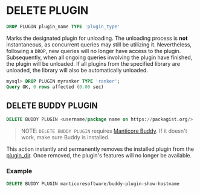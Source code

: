 # DELETE PLUGIN

```sql
DROP PLUGIN plugin_name TYPE 'plugin_type'
```

Marks the designated plugin for unloading. The unloading process is **not** instantaneous, as concurrent queries may still be utilizing it. Nevertheless, following a `DROP`, new queries will no longer have access to the plugin. Subsequently, when all ongoing queries involving the plugin have finished, the plugin will be unloaded. If all plugins from the specified library are unloaded, the library will also be automatically unloaded.

```sql
mysql> DROP PLUGIN myranker TYPE 'ranker';
Query OK, 0 rows affected (0.00 sec)
```

## DELETE BUDDY PLUGIN

<!-- example delete_buddy_plugin -->

```sql
DELETE BUDDY PLUGIN <username/package name on https://packagist.org/>
```

> NOTE: `DELETE BUDDY PLUGIN` requires [Manticore Buddy](../../../Installation/Manticore_Buddy.md). If it doesn't work, make sure Buddy is installed.

This action instantly and permanently removes the installed plugin from the [plugin_dir](../../../Server_settings/Common.md#plugin_dir). Once removed, the plugin's features will no longer be available.

<!-- intro -->
### Example

<!-- request Example -->
```sql
DELETE BUDDY PLUGIN manticoresoftware/buddy-plugin-show-hostname
```

<!-- end -->
<!-- proofread -->

